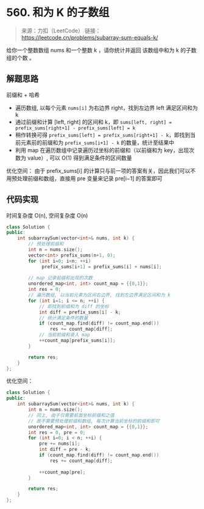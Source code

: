 # 560. 和为 K 的子数组
> 来源：力扣（LeetCode）
链接：https://leetcode.cn/problems/subarray-sum-equals-k/

给你一个整数数组 nums 和一个整数 k ，请你统计并返回 该数组中和为 k 的子数组的个数 。

## 解题思路
前缀和 + 哈希
- 遍历数组, 以每个元素 `nums[i]` 为右边界 right，找到左边界 left 满足区间和为 k
- 通过前缀和计算 [left, right] 的区间和 k，即 `sums[left, right] = prefix_sums[right+1] - prefix_sums[left] = k`
- 稍作转换可得 `prefix_sums[left] = prefix_sums[right+1] - k`，即找到当前元素前的前缀和为 `prefix_sums[i+1] - k` 的数量，统计至结果中
- 利用 map 在遍历数组中记录遍历过坐标的前缀和（以前缀和为 key，出现次数为 value）, 可以 O(1) 得到满足条件的区间数量


优化空间：
由于 prefix_sums[i] 的计算只与前一项的答案有关，因此我们可以不用预处理前缀和数组，直接用 pre 变量来记录 pre[i−1] 的答案即可


## 代码实现
时间复杂度 O(n), 空间复杂度 O(n)
```cpp
class Solution {
public:
    int subarraySum(vector<int>& nums, int k) {
        // 预处理前缀和
        int n = nums.size();
        vector<int> prefix_sums(n+1, 0);
        for (int i=0; i<n; ++i)
             prefix_sums[i+1] = prefix_sums[i] + nums[i];
        
        // map 记录前缀和出现的次数
        unordered_map<int, int> count_map = {{0,1}};
        int res = 0;
        // 遍历数组, 以当前元素为区间右边界, 找到左边界满足区间和为 k
        for (int i=1; i <= n; ++i) {
            // 即找到前缀和为 diff 的坐标
            int diff = prefix_sums[i] - k;
            // 统计满足条件的数量
            if (count_map.find(diff) != count_map.end()) 
                res += count_map[diff];
            // 当前前缀和录入 map
            ++count_map[prefix_sums[i]];
        }

        return res;
    }
};
```

优化空间：
```cpp
class Solution {
public:
    int subarraySum(vector<int>& nums, int k) {
        int n = nums.size();        
        // 同上, 由于仅需要前面坐标前缀和之值
        // 故不需要预处理前缀和数组, 每次计算当前坐标的前缀和即可
        unordered_map<int, int> count_map = {{0,1}};
        int res = 0, pre = 0;
        for (int i=0; i < n; ++i) {
            pre += nums[i];
            int diff = pre - k;
            if (count_map.find(diff) != count_map.end()) 
                res += count_map[diff];
            
            ++count_map[pre];
        }

        return res;
    }
};
```